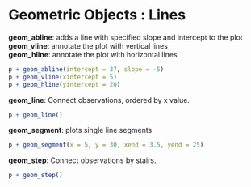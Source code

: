 Geometric Objects : Lines
==============================
**geom_abline**: adds a line with specified slope and intercept to the plot  
**geom_vline**: annotate the plot with vertical lines  
**geom_hline**: annotate the plot with horizontal lines

```R
p + geom_abline(intercept = 37, slope = -5)
p + geom_vline(xintercept = 5)
p + geom_hline(yintercept = 20)
```

**geom_line**: Connect observations, ordered by x value.
```R
p + geom_line()
```
**geom_segment**: plots single line segments
```R
p + geom_segment(x = 5, y = 30, xend = 3.5, yend = 25)
```

**geom_step**: Connect observations by stairs.
```R
p + geom_step()
```
